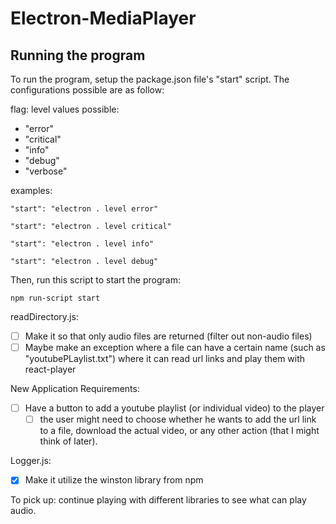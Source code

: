 # Electron-MediaPlayer


## Running the program
To run the program, setup the package.json file's "start" script. The configurations possible are as follow:

flag: level
values possible:

- "error"
- "critical"
- "info"
- "debug"
- "verbose"

examples:
```
"start": "electron . level error"

"start": "electron . level critical"

"start": "electron . level info"

"start": "electron . level debug"
```

Then, run this script to start the program:

```
npm run-script start
```


readDirectory.js:
-[ ] Make it so that only audio files are returned (filter out non-audio files)
-[ ] Maybe make an exception where a file can have a certain name (such as "youtubePLaylist.txt") where it can read url links and play them with react-player

New Application Requirements:
-[ ] Have a button to add a youtube playlist (or individual video) to the player
    -[ ] the user might need to choose whether he wants to add the url link to a file, download the actual video, or any other action (that I might think of later).

Logger.js:
-[x] Make it utilize the winston library from npm

        
To pick up: 
    continue playing with different libraries to see what can play audio.